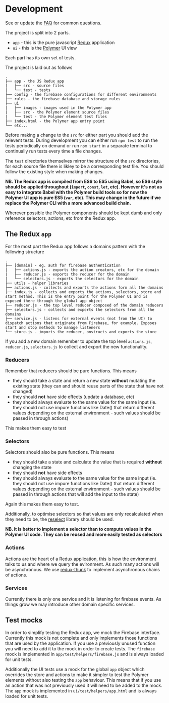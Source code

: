 # Development

See or update the [FAQ](./FAQ.md) for common questions.

The project is split into 2 parts.

- `app` - this is the pure javascript [Redux](http://redux.js.org/) application
- `ui` - this is the [Polymer](https://www.polymer-project.org/1.0/) UI view

Each part has its own set of tests.

The project is laid out as follows

```
.
├── app - the JS Redux app
|   ├── src - source files
|   └── test - tests
├── config - the firebase configurations for different environments
├── rules - the firebase database and storage rules
├── ui
|   ├── images - images used in the Polymer app
|   ├── src - the Polymer element source files
|   └── test - the Polymer element test files
├── index.html - the Polymer app entry point
└── etc...
```

Before making a change to the `src` for either part you should add the relevent tests. During development you can either run `npm test` to run the tests periodically on demand or run `npm start` in a separate terminal to continually run tests every time a file changes.

The `test` directories themselves mirror the structure of the `src` directories, for each source file there is likley to be a corresponding test file. You should follow the existing style when making changes.

**NB. The Redux app is compiled from ES6 to ES5 using Babel, so ES6 style should be applied throughout (`import`, `const`, `let`, etc). However it's not as easy to integrate Babel with the Polymer build tools so for now the Polymer UI app is pure ES5 (`var`, etc). This may change in the future if we replace the Polymer CLI with a more advanced build chain.**

Wherever possible the Polymer components should be kept dumb and only reference selectors, actions, etc from the Redux app.

## The Redux `app`

For the most part the Redux app follows a domains pattern with the following structure

```
.
├── [domain] - eg. auth for firebase authentication
|   ├── actions.js - exports the action creators, etc for the domain
|   ├── reducer.js - exports the reducer for the domain
|   └── selectors.js - exports the selectors for the domain
├── utils - helper libraries
├── actions.js - collects and exports the actions form all the domains
├── index.js - collects and exports the actions, selectors, store and start method. This is the entry point for the Polymer UI and is exposed there through the global app object
├── reducer.js - the top level reducer composed of the domain reducers
├── selectors.js - collects and exports the selectors from all the domains
├── service.js - listens for external events (not from the UI) to dispatch actions that originate from Firebase, for example. Exposes start and stop methods to manage listeners
└── store.js - imports the reducer, onstructs and exports the store
```

If you add a new domain remember to update the top level `actions.js`, `reducer.js`, `selectors.js` to collect and export the new functionality.

### Reducers

Remember that reducers should be pure functions. This means

- they should take a state and return a new state **without** mutating the existing state (they can and should reuse parts of the state that have not changed)
- they should **not** have side effects (update a database, etc)
- they should always evaluate to the same value for the same input (ie. they should not use impure functions like Date() that return different values depending on the external environment - such values should be passed in through actions)

This makes them easy to test

### Selectors

Selectors should also be pure functions. This means

- they should take a state and calculate the value that is required **without** changing the state
- they should **not** have side effects
- they should always evaluate to the same value for the same input (ie. they should not use impure functions like Date() that return different values depending on the external environment - such values should be passed in through actions that will add the input to the state)

Again this makes them easy to test.

Additionally, to optimise selectors so that values are only recalculated when they need to be, the [reselect](https://github.com/reactjs/reselect) library should be used.

**NB. it is better to implement a selector than to compute values in the Polymer UI code. They can be reused and more easily tested as selectors**

### Actions

Actions are the heart of a Redux application, this is how the environment talks to us and where we query the evironment. As such many actions will be asynchronous. We use [redux-thunk](https://github.com/gaearon/redux-thunk) to implement asynchronous chains of actions.

### Services

Currently there is only one service and it is listening for firebase events. As things grow we may introduce other domain specific services.

## Test mocks

In order to simplify testing the Redux app, we mock the Firebase interface. Currently this mock is not complete and only implements those functions that are used by the application. If you use a previously unused function you will need to add it to the mock in order to create tests. The `firebase` mock is implemented in `app/test/helpers/firebase.js` and is always loaded for unit tests.

Additionally the UI tests use a mock for the global `app` object which overrides the store and actions to make it simpler to test the Polymer elements without also testing the `app` behaviour. This means that if you use an action that was not previously used it will need to be added to the mock. The `app` mock is implemented in `ui/test/helpers/app.html` and is always loaded for unit tests.

